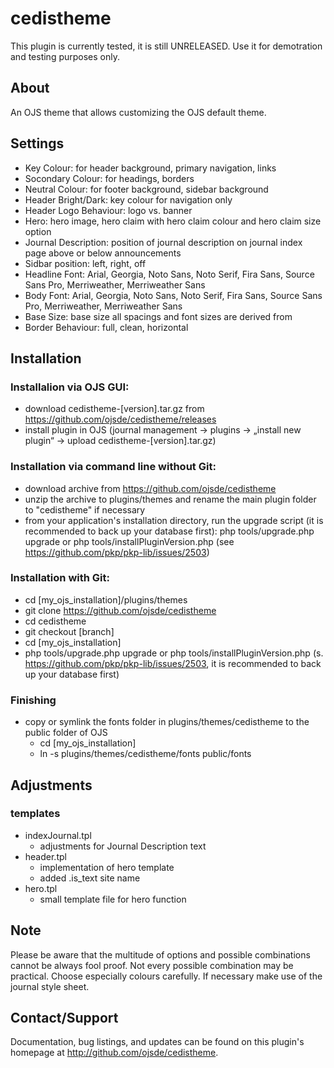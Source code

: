 # cedistheme

This plugin is currently tested, it is still UNRELEASED. Use it for demotration and testing purposes only. 

## About

An OJS theme that allows customizing the OJS default theme. 

## Settings

- Key Colour: for header background, primary navigation, links
- Socondary Colour: for headings, borders
- Neutral Colour: for footer background, sidebar background
- Header Bright/Dark: key colour for navigation only
- Header Logo Behaviour: logo vs. banner
- Hero: hero image, hero claim with hero claim colour and hero claim size option
- Journal Description: position of journal description on journal index page above or below announcements
- Sidbar position: left, right, off
- Headline Font: Arial, Georgia, Noto Sans, Noto Serif, Fira Sans, Source Sans Pro, Merriweather, Merriweather Sans
- Body Font: Arial, Georgia, Noto Sans, Noto Serif, Fira Sans, Source Sans Pro, Merriweather, Merriweather Sans
- Base Size: base size all spacings and font sizes are derived from
- Border Behaviour: full, clean, horizontal

## Installation
### Installalion via OJS GUI:
 - download cedistheme-[version].tar.gz from https://github.com/ojsde/cedistheme/releases
 - install plugin in OJS (journal management -> plugins -> „install new plugin“ -> upload cedistheme-[version].tar.gz)
 
### Installation via command line without Git:
 - download archive from https://github.com/ojsde/cedistheme
 - unzip the archive to plugins/themes and rename the main plugin folder to "cedistheme" if necessary
 - from your application's installation directory, run the upgrade script (it is recommended to back up your database first): 
   php tools/upgrade.php upgrade or php tools/installPluginVersion.php (see https://github.com/pkp/pkp-lib/issues/2503)

### Installation with Git:
 - cd [my_ojs_installation]/plugins/themes
 - git clone https://github.com/ojsde/cedistheme
 - cd cedistheme
 - git checkout [branch]
 - cd [my_ojs_installation]
 - php tools/upgrade.php upgrade or php tools/installPluginVersion.php (s. https://github.com/pkp/pkp-lib/issues/2503, it is recommended to back up your database first)

### Finishing
- copy or symlink the fonts folder in plugins/themes/cedistheme to the public folder of OJS 
  - cd [my_ojs_installation]
  - ln -s plugins/themes/cedistheme/fonts public/fonts

## Adjustments
### templates
- indexJournal.tpl
  - adjustments for Journal Description text
- header.tpl
  - implementation of hero template
  - added .is_text site name
- hero.tpl
  - small template file for hero function

## Note
Please be aware that the multitude of options and possible combinations cannot be always fool proof. Not every possible combination may be practical. Choose especially colours carefully. If necessary make use of the journal style sheet.

Contact/Support
---------------
Documentation, bug listings, and updates can be found on this plugin's homepage
at <http://github.com/ojsde/cedistheme>.

